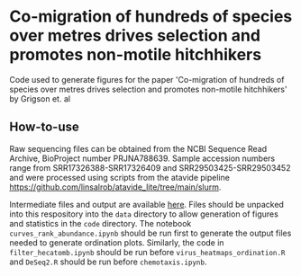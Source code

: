 # Co-migration of hundreds of species over metres drives selection and promotes non-motile hitchhikers

Code used to generate figures for the paper 'Co-migration of hundreds of species over metres drives selection and promotes non-motile hitchhikers' by Grigson et. al 

## How-to-use
Raw sequencing files can be obtained from the NCBI Sequence Read Archive, BioProject number PRJNA788639. Sample accession numbers range from SRR17326388-SRR17326409 and SRR29503425-SRR29503452 and were processed using scripts from the atavide pipeline https://github.com/linsalrob/atavide_lite/tree/main/slurm. </br> 

Intermediate files and output are available [here](https://figshare.com/s/953b050065ca18fae420![image](https://github.com/user-attachments/assets/e9268431-d12c-4874-8a6e-f17a4c6de1f6)
). Files should be unpacked into this  respository into the `data` directory to allow generation of figures and statistics in the `code` directory. The notebook `curves_rank_abundance.ipynb` should be run first to generate the output files needed to generate ordination plots. Similarly, the code in `filter_hecatomb.ipynb` should be run before `virus_heatmaps_ordination.R` and `DeSeq2.R` should be run before `chemotaxis.ipynb`. 



